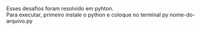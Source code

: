 Esses desafios foram resolvido em pyhton. <br>
Para executar, primeiro instale o python e coloque no terminal py nome-do-arquivo.py
